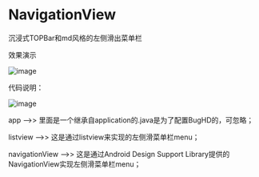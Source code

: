 # NavigationView<br /></center>
沉浸式TOPBar和md风格的左侧滑出菜单栏<br /></center>

效果演示<br /></center>

![image](https://github.com/x-mail/NavigationView/blob/master/demo/demo.gif)<br /></center>

代码说明：<br /></center>

![image](https://github.com/x-mail/NavigationView/blob/master/demo/dai.png)<br /></center>


app -->>    里面是一个继承自application的.java是为了配置BugHD的，可忽略；<br /></center>

listview        -->>       这是通过listview来实现的左侧滑菜单栏menu；<br /></center>

navigationView  -->>      这是通过Android Design Support Library提供的NavigationView实现左侧滑菜单栏menu；<br /></center>
